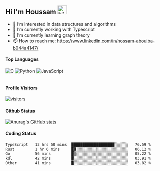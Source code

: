 ## Hi I'm Houssam <img src="https://user-images.githubusercontent.com/1303154/88677602-1635ba80-d120-11ea-84d8-d263ba5fc3c0.gif" width="28px" alt="hi">

- 👀 I’m interested in data structures and algorithms
- 🔭 I’m currently working with Typescript
- 🌱 I’m currently learning graph theory
- 📫 How to reach me: https://www.linkedin.com/in/hossam-abouiba-b044a4147/

#### Top Languages

![C](https://img.shields.io/badge/c-%2300599C.svg?style=for-the-badge&logo=c&logoColor=white)
![Python](https://img.shields.io/badge/python-%2314354C.svg?style=for-the-badge&logo=python&logoColor=white)
![JavaScript](https://img.shields.io/badge/javascript-%23323330.svg?style=for-the-badge&logo=javascript&logoColor=%23F7DF1E)
<br />
<br />
#### Profile Visitors
![visitors](https://visitor-badge.glitch.me/badge?page_id=project-HOSSAM.project-HOSSAM)

#### Github Status
[![Anurag's GitHub stats](https://github-readme-stats.vercel.app/api?username=0xPride&theme=tokyonight)](https://github.com/anuraghazra/github-readme-stats)

#### Coding Status
<!--START_SECTION:waka-->

```txt
TypeScript   13 hrs 50 mins  ███████████████████░░░░░░   76.59 %
Rust         1 hr 6 mins     █▓░░░░░░░░░░░░░░░░░░░░░░░   06.12 %
Go           56 mins         █▒░░░░░░░░░░░░░░░░░░░░░░░   05.22 %
kdl          42 mins         █░░░░░░░░░░░░░░░░░░░░░░░░   03.91 %
Other        41 mins         █░░░░░░░░░░░░░░░░░░░░░░░░   03.82 %
```

<!--END_SECTION:waka-->
